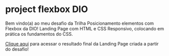 # project flexbox DIO

Bem vindo(a) ao meu desafio da Trilha Posicionamento elementos com Flexbox da DIO!  Landing Page com HTML e CSS Responsivo,  colocando em prática os fundamentos do CSS.

[Clique aqui](https://diogs.github.io/project-flexbox-DIO/) para acessar o resultado final da Landing Page criada a partir do desafio!
